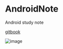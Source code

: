 # AndroidNote
Android study note 

[gitbook](https://yearbarry.gitbook.io/technotes/)

![image](http://e.hiphotos.baidu.com/image/pic/item/500fd9f9d72a6059099ccd5a2334349b023bbae5.jpg)

